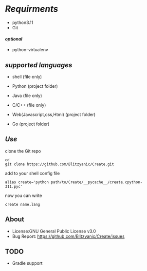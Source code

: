 # _Requirments_
- python3.11
- Git

#### _optional_
-  python-virtualenv

## _supported languages_
- shell (file only)

- Python (project folder)

- Java (file only)

- C/C++ (file only)

- Web(Javascript,css,Html) (project folder)

- Go (project folder)

## _Use_
clone the Git repo
```shell
cd
git clone https://github.com/Blitzyanic/Create.git
```

add to your shell config file
```shell
alias create='python path/to/Create/__pycache__/create.cpython-311.pyc'
```

now you can write

```shell
create name.lang
```
## About
- License:GNU General Public License v3.0
- Bug Report: https://github.com/Blitzyanic/Create/issues

## TODO
- Gradle support